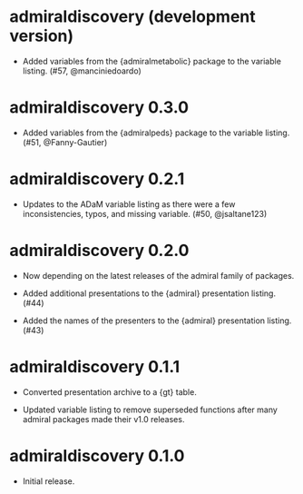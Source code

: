 # admiraldiscovery (development version)

* Added variables from the {admiralmetabolic} package to the variable listing. (#57, @manciniedoardo)

# admiraldiscovery 0.3.0

* Added variables from the {admiralpeds} package to the variable listing. (#51, @Fanny-Gautier)

# admiraldiscovery 0.2.1

* Updates to the ADaM variable listing as there were a few inconsistencies, typos, and missing variable. (#50, @jsaltane123)

# admiraldiscovery 0.2.0

* Now depending on the latest releases of the admiral family of packages.

* Added additional presentations to the {admiral} presentation listing. (#44)

* Added the names of the presenters to the {admiral} presentation listing. (#43)

# admiraldiscovery 0.1.1

* Converted presentation archive to a {gt} table.

* Updated variable listing to remove superseded functions after many admiral packages made their v1.0 releases.

# admiraldiscovery 0.1.0

* Initial release.

